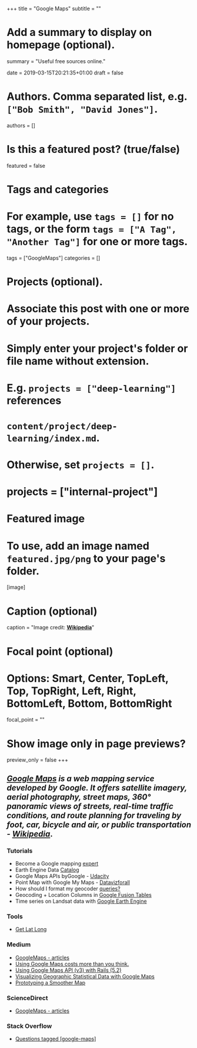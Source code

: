 +++
title = "Google Maps"
subtitle = ""

# Add a summary to display on homepage (optional).
summary = "Useful free sources online."

date = 2019-03-15T20:21:35+01:00
draft = false

# Authors. Comma separated list, e.g. `["Bob Smith", "David Jones"]`.
authors = []

# Is this a featured post? (true/false)
featured = false

# Tags and categories
# For example, use `tags = []` for no tags, or the form `tags = ["A Tag", "Another Tag"]` for one or more tags.
tags = ["GoogleMaps"]
categories = []

# Projects (optional).
#   Associate this post with one or more of your projects.
#   Simply enter your project's folder or file name without extension.
#   E.g. `projects = ["deep-learning"]` references
#   `content/project/deep-learning/index.md`.
#   Otherwise, set `projects = []`.
# projects = ["internal-project"]

# Featured image
# To use, add an image named `featured.jpg/png` to your page's folder.
[image]
  # Caption (optional)
  caption = "Image credit: [**Wikipedia**](https://en.wikipedia.org/wiki/Google_Maps#/media/File:GoogleMaps_logo.svg)"

  # Focal point (optional)
  # Options: Smart, Center, TopLeft, Top, TopRight, Left, Right, BottomLeft, Bottom, BottomRight
  focal_point = ""

  # Show image only in page previews?
  preview_only = false
+++

## _**[Google Maps](https://www.google.com/maps)**_ _is a web mapping service developed by Google. It offers satellite imagery, aerial photography, street maps, 360° panoramic views of streets, real-time traffic conditions, and route planning for traveling by foot, car, bicycle and air, or public transportation -_ *[Wikipedia](https://en.wikipedia.org/wiki/Google_Maps)*.



### Tutorials
- Become a Google mapping [expert](https://www.google.com/earth/outreach/learn/)
- Earth Engine Data [Catalog](https://developers.google.com/earth-engine/datasets/)
- Google Maps APIs byGoogle - [Udacity](https://eu.udacity.com/course/google-maps-apis--ud864)
- Point Map with Google My Maps - [Datavizforall](https://datavizforall.org/mymaps.html)
- How should I format my geocoder [queries?](https://developers.google.com/maps/faq#geocoder_queryformat)
- Geocoding + Location Columns in [Google Fusion Tables](https://vimeo.com/175617942)
- Time series on Landsat data with [Google Earth Engine](http://www.acgeospatial.co.uk/time-series-on-landsat-data-gee/)

### Tools
- [Get Lat Long](https://www.latlong.net/)

### Medium
- [GoogleMaps - articles](https://medium.com/tag/google-maps)
- [Using Google Maps costs more than you think.](https://medium.com/swlh/using-google-maps-costs-more-than-you-think-d62c7d857b2d)
- [Using Google Maps API (v3) with Rails (5.2)](https://medium.com/@pjbelo/using-google-maps-api-v3-with-rails-5-2-b066a4b2cf14)
- [Visualizing Geographic Statistical Data with Google Maps](https://medium.com/@nholmber/gmaps-data-visualization-2b7cc685012d)
- [Prototyping a Smoother Map](https://medium.com/google-design/google-maps-cb0326d165f5?fbclid=IwAR1FJ3KLMEsrJHCw3IHkXdUXaK0AwB0si5-MvGwrvOhtvoMcrqtPLQI6lCw)


### ScienceDirect
- [GoogleMaps - articles](https://www.sciencedirect.com/search/advanced?qs=google%20maps&show=25&sortBy=relevance)

### Stack Overflow
- [Questions tagged [google-maps]](https://stackoverflow.com/questions/tagged/google-maps)
